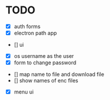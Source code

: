 # TODO

-   [x] auth forms
-   [x] electron path app
-   [] ui
-   [x] os username as the user
-   [x] form to change password
-   [] map name to file and download file
-   [] show names of enc files
-   [x] menu ui
